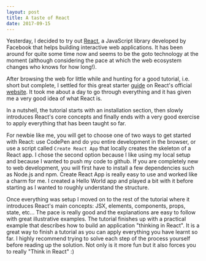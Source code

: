 ```yaml
---
layout: post
title: A taste of React
date: 2017-09-15
---
```

Yesterday, I decided to try out [React](https://facebook.github.io/react/), a JavaScript library developed by Facebook that helps building interactive web applications. It has been around for quite some time now and seems to be the goto technology at the moment (although considering the pace at which the web ecosystem changes who knows for how long!).

After browsing the web for little while and hunting for a good tutorial, i.e. short but complete, I settled for this great starter [guide](https://facebook.github.io/react/docs/hello-world.html) on React's official [website](https://facebook.github.io/react/). It took me about a day to go through everything and it has given me a very good idea of what React is.

In a nutshell, the tutorial starts with an installation section, then slowly introduces React's core concepts and finally ends with a very good exercise to apply everything that has been taught so far.

For newbie like me, you will get to choose one of two ways to get started with React: use CodePen and do you entire development in the browser, or use a script called `Create React App` that locally creates the skeleton of a React app.
I chose the second option because I like using my local setup and because I wanted to push my code to github. If you are completely new to web development, you will first have to install a few dependencies such as Node.js and npm. Create React App is really easy to use and worked like a charm for me. I created a Hello World app and played a bit with it before starting as I wanted to roughly understand the structure.

Once everything was setup I moved on to the rest of the tutorial where it introduces React's main concepts: JSX, elements, components, props, state, etc... The pace is really good and the explanations are easy to follow with great illustrative examples. The tutorial finishes up with a practical example that describes how to build an application "thinking in React". It is a great way to finish a tutorial as you can apply everything you have learnt so far. I highly recommend trying to solve each step of the process yourself before reading up the solution. Not only is it more fun but it also forces you to really "Think in React" :)
